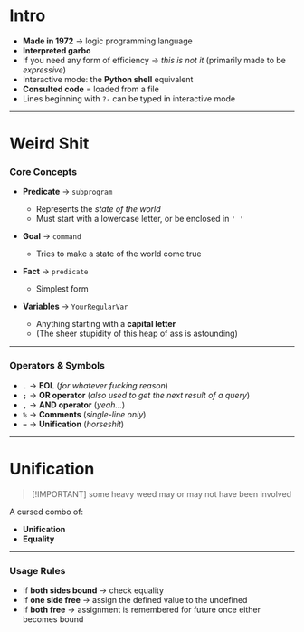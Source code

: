 # Intro

- **Made in 1972** → logic programming language
- **Interpreted garbo**
- If you need any form of efficiency → _this is not it_ (primarily made to be
  _expressive_)
- Interactive mode: the **Python shell** equivalent
- **Consulted code** = loaded from a file
- Lines beginning with `?-` can be typed in interactive mode

---

# Weird Shit

### Core Concepts

- **Predicate** → `subprogram`
  - Represents the _state of the world_
  - Must start with a lowercase letter, or be enclosed in `' '`

- **Goal** → `command`
  - Tries to make a state of the world come true

- **Fact** → `predicate`
  - Simplest form

- **Variables** → `YourRegularVar`
  - Anything starting with a **capital letter**
  - (The sheer stupidity of this heap of ass is astounding)

---

### Operators & Symbols

- `.` → **EOL** (_for whatever fucking reason_)
- `;` → **OR operator** (_also used to get the next result of a query_)
- `,` → **AND operator** (_yeah…_)
- `%` → **Comments** (_single-line only_)
- `=` → **Unification** (_horseshit_)

---

# Unification

> [!IMPORTANT] some heavy weed may or may not have been involved

A cursed combo of:

- **Unification**
- **Equality**

---

### Usage Rules

- If **both sides bound** → check equality
- If **one side free** → assign the defined value to the undefined
- If **both free** → assignment is remembered for future once either becomes
  bound
